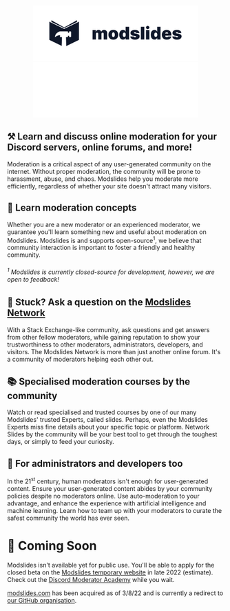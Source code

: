 <!--
  We meet again! We are sorry for the inconvenience caused if both images below appear.
  If this is the case, please open an issue in the modslides/.github GitHub repository.
  However, please do not make an issue if this is only appearing on your local machine.

  https://github.com/modslides/.github/issues/new?title=README.md%3A%20Both%20logomark%20images%20appears%20on%20%5Bplatform%20here%20(e.g.%20npm%2C%20deno%2Fx)%5D
-->

<p align="center">
  <a href="https://modslides.com/#gh-light-mode-only" target="_blank">
    <img src="https://github.com/modslides/.github/blob/main/logomarks/logomark-dark.svg" alt="Modslides" width="384" height="128" style="width: 384px; height: 128px;">
  </a>
  <a href="https://modslides.com/#gh-dark-mode-only" target="_blank">
    <img src="https://github.com/modslides/.github/blob/main/logomarks/logomark-light.svg" alt="Modslides" width="384" height="128" style="width: 384px; height: 128px;">
  </a>
  
</p>

## ⚒️ Learn and discuss online moderation for your Discord servers, online forums, and more!

Moderation is a critical aspect of any user-generated community on the internet. Without proper moderation, the community will be prone to harassment, abuse, and chaos. Modslides help you moderate more efficiently, regardless of whether your site doesn't attract many visitors.

## 📝 Learn moderation concepts

Whether you are a new moderator or an experienced moderator, we guarantee you'll learn something new and useful about moderation on Modslides. Modslides is and supports open-source<sup>1</sup>, we believe that community interaction is important to foster a friendly and healthy community.

###### <sup>1</sup> Modslides is currently closed-source for development, however, we are open to feedback!

## 🤔 Stuck? Ask a question on the [Modslides Network](https://modslides.com/network)

With a Stack Exchange-like community, ask questions and get answers from other fellow moderators, while gaining reputation to show your trustworthiness to other moderators, administrators, developers, and visitors. The Modslides Network is more than just another online forum. It's a community of moderators helping each other out.

## 📚 Specialised moderation courses by the community

Watch or read specialised and trusted courses by one of our many Modslides' trusted Experts, called slides. Perhaps, even the Modslides Experts miss fine details about your specific topic or platform. Network Slides by the community will be your best tool to get through the toughest days, or simply to feed your curiosity.

## 🔧 For administrators and developers too

In the 21<sup>st</sup> century, human moderators isn't enough for user-generated content. Ensure your user-generated content abides by your community policies despite no moderators online. Use auto-moderation to your advantage, and enhance the experience with artificial intelligence and machine learning. Learn how to team up with your moderators to curate the safest community the world has ever seen.

# 👀 Coming Soon

Modslides isn't available yet for public use. You'll be able to apply for the closed beta on the [Modslides temporary website](https://modslides.com) in late 2022 (estimate). Check out the [Discord Moderator Academy](https://discord.com/moderation) while you wait.

[modslides.com](https://modslides.com) has been acquired as of 3/8/22 and is currently a redirect to [our GitHub organisation](https://github.com/modslides).
